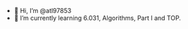 - 👋 Hi, I’m @atl97853
- 🌱 I’m currently learning 6.031, Algorithms, Part I and TOP.

<!---
atl97853/atl97853 is a ✨ special ✨ repository because its `README.md` (this file) appears on your GitHub profile.
You can click the Preview link to take a look at your changes.
--->
